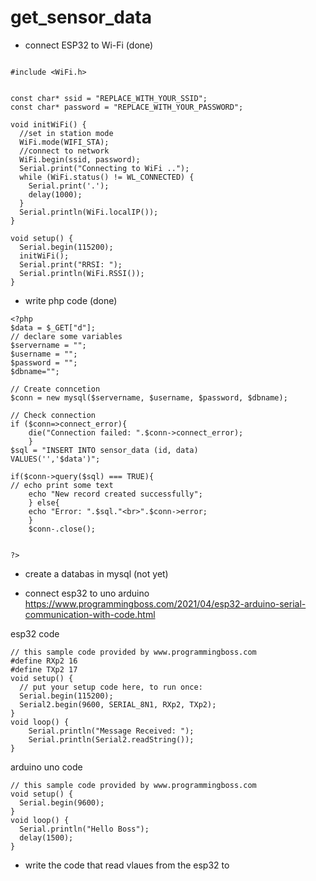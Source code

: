# get_sensor_data

- connect ESP32 to Wi-Fi (done) 

```

#include <WiFi.h>


const char* ssid = "REPLACE_WITH_YOUR_SSID";
const char* password = "REPLACE_WITH_YOUR_PASSWORD";

void initWiFi() {
  //set in station mode
  WiFi.mode(WIFI_STA);
  //connect to network
  WiFi.begin(ssid, password);
  Serial.print("Connecting to WiFi ..");
  while (WiFi.status() != WL_CONNECTED) {
    Serial.print('.');
    delay(1000);
  }
  Serial.println(WiFi.localIP());
}

void setup() {
  Serial.begin(115200);
  initWiFi();
  Serial.print("RRSI: ");
  Serial.println(WiFi.RSSI());
}
``` 

- write php code (done)

```
<?php
$data = $_GET["d"];
// declare some variables 
$servername = "";
$username = "";
$password = "";
$dbname="";

// Create conncetion 
$conn = new mysql($servername, $username, $password, $dbname);

// Check connection 
if ($conn=>connect_error){
	die("Connection failed: ".$conn->connect_error);
	}
$sql = "INSERT INTO sensor_data (id, data)
VALUES('','$data')";

if($conn->query($sql) === TRUE){
// echo print some text 
	echo "New record created successfully";
	} else{
	echo "Error: ".$sql."<br>".$conn->error;
	}
	$conn-.close();
	

?>

``` 

- create a databas in mysql (not yet)

- connect esp32 to uno arduino 
https://www.programmingboss.com/2021/04/esp32-arduino-serial-communication-with-code.html 


esp32 code 
``` 
// this sample code provided by www.programmingboss.com
#define RXp2 16
#define TXp2 17
void setup() {
  // put your setup code here, to run once:
  Serial.begin(115200);
  Serial2.begin(9600, SERIAL_8N1, RXp2, TXp2);
}
void loop() {
    Serial.println("Message Received: ");
    Serial.println(Serial2.readString());
}
``` 


arduino uno code 

```
// this sample code provided by www.programmingboss.com
void setup() {
  Serial.begin(9600);
}
void loop() {
  Serial.println("Hello Boss");
  delay(1500);
}
```



- write the code that read vlaues from the esp32 to 
